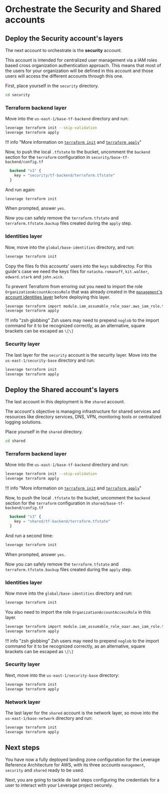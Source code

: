 # Orchestrate the Security and Shared accounts

## Deploy the Security account's layers

The next account to orchestrate is the **security** account.

This account is intended for centralized user management via a IAM roles based cross organization authentication approach. This means that most of the users for your organization will be defined in this account and those users will access the different accounts through this one.

First, place yourself in the `security` directory.

``` bash
cd security
```

### Terraform backend layer

Move into the `us-east-1/base-tf-backend` directory and run:

``` bash
leverage terraform init --skip-validation
leverage terraform apply
```
!!! info "More information on [`terraform init`](../../user-guide/leverage-cli/reference/terraform#init) and [`terraform apply`](../../user-guide/leverage-cli/reference/terraform#apply)"

Now, to push the local `.tfstate` to the bucket, uncomment the `backend` section for the `terraform` configuration in `security/base-tf-backend/config.tf`

``` terraform
  backend "s3" {
    key = "security/tf-backend/terraform.tfstate"
  }
```

And run again:

``` bash
leverage terraform init
```

When prompted, answer `yes`.

Now you can safely remove the `terraform.tfstate` and `terraform.tfstate.backup` files created during the `apply` step.

### Identities layer

Now, move into the `global/base-identities` directory, and run:

``` bash
leverage terraform init
```

Copy the files fo this accounts' users into the `keys` subdirectoy. For this guide's case we need the keys files for `natasha.romanoff`, `kit.walker`, `edward.stark` and `john.wick`.

To prevent Terraform from erroring out you need to import the role `OrganizationAccountAccessRole` that was already created in the [`management`'s account identities layer](../management-account/#identities-layer) before deploying this layer.

``` bash
leverage terraform import module.iam_assumable_role_oaar.aws_iam_role.this[0] OrganizationAccountAccessRole
leverage terraform apply
```

!!! info "zsh globbing"
    Zsh users may need to prepend `noglob` to the import command for it to be recognized correctly, as an alternative, square brackets can be escaped as `\[\]`

### Security layer

The last layer for the `security` account is the security layer. Move into the `us-east-1/security-base` directory and run:

``` bash
leverage terraform init
leverage terraform apply
```

## Deploy the Shared account's layers

The last account in this deployment is the `shared` account.

The account's objective is managing infrastructure for shared services and resources like directory services, DNS, VPN, monitoring tools or centralized logging solutions.

Place yourself in the `shared` directory.

``` bash
cd shared
```

### Terraform backend layer

Move into the `us-east-1/base-tf-backend` directory and run:

``` bash
leverage terraform init --skip-validation
leverage terraform apply
```
!!! info "More information on [`terraform init`](../../user-guide/leverage-cli/reference/terraform#init) and [`terraform apply`](../../user-guide/leverage-cli/reference/terraform#apply)"

Now, to push the local `.tfstate` to the bucket, uncomment the `backend` section for the `terraform` configuration in `shared/base-tf-backend/config.tf`

``` terraform
  backend "s3" {
    key = "shared/tf-backend/terraform.tfstate"
  }
```

And run a second time:

``` bash
leverage terraform init
```

When prompted, answer `yes`.

Now you can safely remove the `terraform.tfstate` and `terraform.tfstate.backup` files created during the `apply` step.

### Identities layer

Now move into the `global/base-identities` directory and run:

``` bash
leverage terraform init
```

You also need to import the role `OrganizationAccountAccessRole` in this layer.

``` bash
leverage terraform import module.iam_assumable_role_oaar.aws_iam_role.this[0] OrganizationAccountAccessRole
leverage terraform apply
```

!!! info "zsh globbing"
    Zsh users may need to prepend `noglob` to the import command for it to be recognized correctly, as an alternative, square brackets can be escaped as `\[\]`

### Security layer

Next, move into the `us-east-1/security-base` directory:

``` bash
leverage terraform init
leverage terraform apply
```

### Network layer

The last layer for the `shared` account is the network layer, so move into the `us-east-1/base-network` directory and run:

``` bash
leverage terraform init
leverage terraform apply
```

## Next steps
You have now a fully deployed landing zone configuration for the Leverage Reference Architecture for AWS, with its three accounts `management`, `security` and `shared` ready to be used.

Next, you are going to tackle de last steps configuring the credentials for a user to interact with your Leverage project securely.
